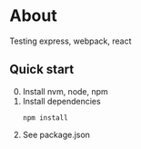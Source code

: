 # About
Testing express, webpack, react

## Quick start

0. Install nvm, node, npm
1. Install dependencies
	```
	npm install
	```
2. See package.json
